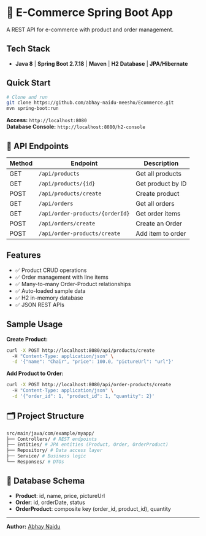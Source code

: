 # 🛒 E-Commerce Spring Boot App

A REST API for e-commerce with product and order management.

##  Tech Stack
- **Java 8** | **Spring Boot 2.7.18** | **Maven** | **H2 Database** | **JPA/Hibernate**

##  Quick Start

```bash
# Clone and run
git clone https://github.com/abhay-naidu-meesho/Ecommerce.git
mvn spring-boot:run
```

**Access:** `http://localhost:8080`  
**Database Console:** `http://localhost:8080/h2-console`

## 📡 API Endpoints

| Method | Endpoint | Description |
|--------|----------|-------------|
| GET | `/api/products` | Get all products |
| GET | `/api/products/{id}` | Get product by ID |
| POST | `/api/products/create` | Create product |
| GET | `/api/orders` | Get all orders |
| GET | `/api/order-products/{orderId}` | Get order items |
| POST | `/api/orders/create` | Create an Order |
| POST | `/api/order-products/create` | Add item to order |

##  Features

- ✅ Product CRUD operations
- ✅ Order management with line items
- ✅ Many-to-many Order-Product relationships
- ✅ Auto-loaded sample data
- ✅ H2 in-memory database
- ✅ JSON REST APIs

##  Sample Usage

**Create Product:**
```bash
curl -X POST http://localhost:8080/api/products/create
  -H "Content-Type: application/json" \
  -d '{"name": "Chair", "price": 100.0, "pictureUrl": "url"}'
```

**Add Product to Order:**
```bash
curl -X POST http://localhost:8080/api/order-products/create
  -H "Content-Type: application/json" \
  -d '{"order_id": 1, "product_id": 1, "quantity": 2}'
```

## 🗂️ Project Structure
```bash
src/main/java/com/example/myapp/
├── Controllers/ # REST endpoints
├── Entities/ # JPA entities (Product, Order, OrderProduct)
├── Repository/ # Data access layer
├── Service/ # Business logic
└── Responses/ # DTOs
```

## 💾 Database Schema

- **Product**: id, name, price, pictureUrl
- **Order**: id, orderDate, status  
- **OrderProduct**: composite key (order_id, product_id), quantity

---

**Author:** [Abhay Naidu](https://github.com/abhay-naidu-meesho)
